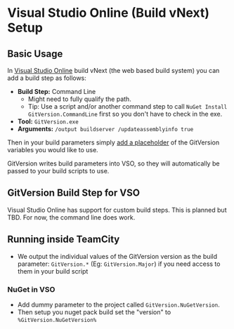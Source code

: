 # Visual Studio Online (Build vNext) Setup
## Basic Usage
In [Visual Studio Online](https://www.visualstudio.com/) build vNext (the web based build system) you can add a build step as follows:

* **Build Step:** Command Line
	* Might need to fully qualify the path.
	* Tip: Use a script and/or another command step to call `NuGet Install GitVersion.CommandLine` first so you don't have to check in the exe.
* **Tool:**  `GitVersion.exe`
* **Arguments:** `/output buildserver /updateassemblyinfo true`

Then in your build parameters simply [add a placeholder](#nuget-in-teamcity) of the GitVersion variables you would like to use.

GitVersion writes build parameters into VSO, so they will automatically be passed to your build scripts to use.

## GitVersion Build Step for VSO
Visual Studio Online has support for custom build steps. This is planned but TBD. For now, the command line does work.

 
## Running inside TeamCity
* We output the individual values of the GitVersion version as the build parameter: `GitVersion.*` (Eg: `GitVersion.Major`) if you need access to them in your build script

### NuGet in VSO
* Add dummy parameter to the project called `GitVersion.NuGetVersion`.
* Then setup you nuget pack build set the "version" to `%GitVersion.NuGetVersion%`


